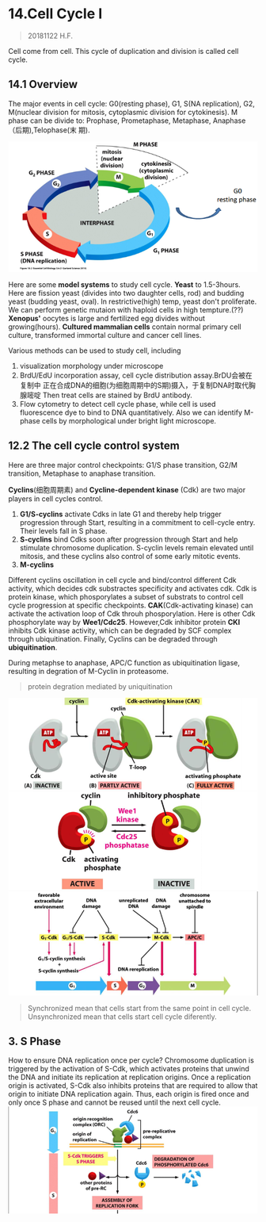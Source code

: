 # 14.Cell Cycle I
> 20181122 H.F. 

Cell come from cell. This cycle of duplication and division is called cell
cycle. 


## 14.1 Overview
The major events in cell cycle: G0(resting phase), G1, S(NA replication), G2,
M(nuclear division for mitosis, cytoplasmic division for cytokinesis). M  phase
can be divide to: Prophase, Prometaphase, Metaphase, Anaphase（后期),Telophase(末
期).

![Cell Cycle](14/Cell_Cycle.png)

Here are some **model systems** to study cell cycle.
**Yeast** to 1.5-3hours. Here are fission yeast (divides into two daughter
cells, rod) and budding yeast (budding yeast, oval). In restrictive(high) temp,
yeast don't proliferate. We can perform genetic mutaion with haploid cells
in high tempture.(??) **Xenopus'** oocytes is large and fertilized egg divides
without growing(hours). **Cultured mammalian cells** contain normal primary
cell culture, transformed immortal culture and cancer cell lines.

Various methods can be used to study cell, including 
1. visualization morphology under microscope
2. BrdU/EdU incorporation assay, cell cycle distribution assay.BrDU会被在复制中
正在合成DNA的细胞(为细胞周期中的S期)摄入，于复制DNA时取代胸腺嘧啶
Then treat cells are stained by BrdU antibody. 
3. Flow cytometry to detect cell cycle phase, while cell is used fluorescence dye to bind to DNA quantitatively. Also we can
identify M-phase cells by morphological under bright light microscope.


## 12.2 The cell cycle control system

Here are three major control checkpoints: G1/S phase transition, G2/M
transition, Metaphase to anaphase transition.

**Cyclins**(细胞周期素) and **Cycline-dependent kinase** (Cdk) are two major
players in cell cycles control.

1. **G1/S-cyclins** activate Cdks in late G1 and thereby help trigger progression
through Start, resulting in a commitment to cell-cycle entry. Their levels fall
in S phase.
2. **S-cyclins** bind Cdks soon after progression through Start and help
stimulate chromosome duplication. S-cyclin levels remain elevated until mitosis,
and these cyclins also control of some early mitotic events.
3. **M-cyclins**

Different cyclins oscillation in cell cycle and bind/control different Cdk
activity, which decides cdk substractes specificity and activates cdk. Cdk is
protein kinase, which phosporylates a subset of substrats to control cell cycle
progression at specific checkpoints.
**CAK**(Cdk-activating kinase) can
activate the activation loop of Cdk throuh phosporylation. Here is other
Cdk phosphorylate way by **Wee1/Cdc25**. However,Cdk inhibitor protein **CKI**
inhibits Cdk kinase activity, which can be degraded by SCF complex through
ubiquitination. Finally, Cyclins can be degraded through **ubiquitination**.


During metaphse to anaphase, APC/C function as ubiquitination ligase, resulting
in degration of M-Cyclin in proteasome.
> protein degration mediated by uniquitination

![CAK activete loop of Cdk](14/CAK.png)
![Cdk can be regulated by Wee1/Cdc25](14/Inhibitory_phosphate.png)
![Overview of cell cycle control](14/Cell_Cycle_Control_Overview.png)

> Synchronized mean that cells start from the same point in cell cycle.
> Unsynchronized mean that cells start cell cycle diferently.


## 3. S Phase
How to ensure DNA replication once per cycle?
Chromosome duplication is triggered by the activation of S-Cdk, which activates
proteins that unwind the DNA and initiate its replication at replication origins.
Once a replication origin is activated, S-Cdk also inhibits proteins that
are required to allow that origin to initiate DNA replication again. Thus, each
origin is fired once and only once S phase and cannot be reused until the next
cell cycle.
![DNA replication once](14/Duplication_Once.png)
